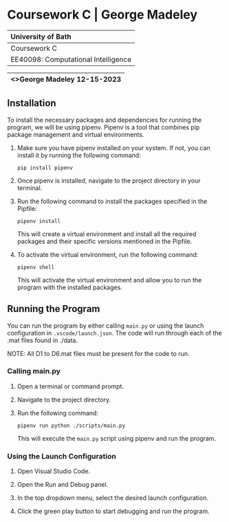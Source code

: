 # Coursework C | George Madeley

|University of Bath|
| :- |
|Coursework C|
|EE40098: Computational Intelligence|

|<>George Madeley 12-15-2023|
| :- |

## Installation

To install the necessary packages and dependencies for running the program, we will be using pipenv. Pipenv is a tool that combines pip package management and virtual environments.

1. Make sure you have pipenv installed on your system. If not, you can install it by running the following command:

    ```CMD
    pip install pipenv
    ```

2. Once pipenv is installed, navigate to the project directory in your terminal.

3. Run the following command to install the packages specified in the Pipfile:

    ```CMD
    pipenv install
    ```

    This will create a virtual environment and install all the required packages and their specific versions mentioned in the Pipfile.

4. To activate the virtual environment, run the following command:

    ```CMD
    pipenv shell
    ```

    This will activate the virtual environment and allow you to run the program with the installed packages.

## Running the Program

You can run the program by either calling `main.py` or using the launch configuration in `.vscode/launch.json`. The code will run through each of the .mat files found in ./data.

NOTE: All D1 to D6.mat files must be present for the code to run.

### Calling main.py

1. Open a terminal or command prompt.

2. Navigate to the project directory.

3. Run the following command:

    ```CMD
    pipenv run python ./scripts/main.py
    ```

    This will execute the `main.py` script using pipenv and run the program.

### Using the Launch Configuration

1. Open Visual Studio Code.

2. Open the Run and Debug panel.

3. In the top dropdown menu, select the desired launch configuration.

4. Click the green play button to start debugging and run the program.
